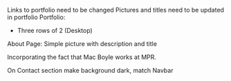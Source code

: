 Links to portfolio need to be changed
Pictures and titles need to be updated in portfolio
Portfolio: 
- Three rows of 2 (Desktop)

About Page:
Simple picture with description and title 

Incorporating the fact that Mac Boyle works at MPR. 

On Contact section make background dark, match Navbar
